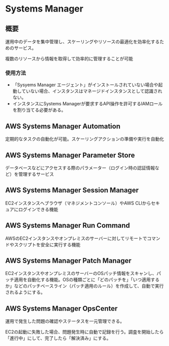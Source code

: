 # Systems Manager

## 概要

運用中のデータを集中管理し、スケーリングやリソースの最適化を効率化するためのサービス。

複数のリソースから情報を取得して効率的に管理することが可能

### 使用方法

- 「Sysyems Manager エージェント」がインストールされていない場合や起動していない場合、インスタンスはマネージドインスタンスとして認識されない。
- インスタンスにSystems Managerが要求するAPI操作を許可するIAMロールを割り当てる必要がある。

## AWS Systems Manager Automation

定期的なタスクの自動化が可能。スケーリングアクションの準備や実行を自動化

## AWS Systems Manager Parameter Store

データベースなどにアクセスする際のパラメーター（ログイン時の認証情報など）を管理するサービス

## AWS Systems Manager Session Manager

EC2インスタンスへブラウザ（マネジメントコンソール）やAWS CLIからセキュアにログインできる機能

## AWS Systems Manager Run Command

AWSのEC2インスタンスやオンプレミスのサーバーに対してリモートでコマンドやスクリプトを安全に実行する機能

## AWS Systems Manager Patch Manager

EC2インスタンスやオンプレミスのサーバーのOSパッチ情報をスキャンし、パッチ適用を自動化する機能。OSの種類ごとに「どのパッチを」「いつ適用するか」などのパッチベースライン（パッチ適用のルール）を作成して、自動で実行されるようにする。

## AWS Systems Manager OpsCenter

運用で発生した問題の確認やステータスを一元管理できる。

EC2の起動に失敗した場合、問題発生時に自動で記録を行う。調査を開始したら「進行中」にして、完了したら「解決済み」にする。